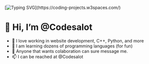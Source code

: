 [![Typing SVG](https://readme-typing-svg.herokuapp.com?color=%2332C257&duration=8000&lines=Wake+up+Neo.;The+Matrix+has+you.;Follow+the+white+rabbit;Knock+knock+Neo.)](https://coding-projects.w3spaces.com/)
# 👋 Hi, I’m @Codesalot
- 👀 I love working in website development, C++, Python, and more
- 🌱 I am learning dozens of programming languages (for fun)
- 💞️ Anyone that wants colaboration can sure message me.
- 📫 I can be reached at @Codesalot
